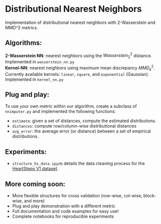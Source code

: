﻿# Distributional Nearest Neighbors
Implementation of distributional nearest neighbors with 2-Wasserstein and MMD^2 metrics.

## Algorithms:
**2-Wasserstein NN**: nearest neighbors using the $Wasserstein_2^2$ distance. Implemented in `wasserstein_nn.py` \
**Kernel-NN**: nearest neighbors using maximum mean discrepancy $MMD_k^2$. Currently available kernels: `linear`, `square`, and `exponential` (Gaussian). Implemented in `kernel_nn.py`

## Plug and play:
To use your own metric within our algorithm, create a subclass of `nnimputer.py` and implemented the following functions:
- `estimate`: given a set of distances, compute the estimated distributions.
- `distances`: compute row/column-wise distributional distances
- `avg_error`: the average error (or distance) between a set of empirical distributions.

## Experiments:
- `structure_hs_data.ipynb` details the data cleaning process for the [HeartSteps V1 dataset](https://github.com/klasnja/HeartStepsV1?tab=readme-ov-file).

## More coming soon:
- More flexible structures for cross validation (row-wise, col-wise, block-wise, and more)
- Plug and play demonstration with a different metric
- Full documentation and code examples for easy use!
- Complete notebooks for reproducible experiments
